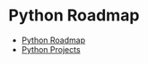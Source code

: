 # Python Roadmap

- [Python Roadmap](./00-roadmap/00-python-roadmap.md)
- [Python Projects](./01-projects/01-python-roadmap-projects.md)